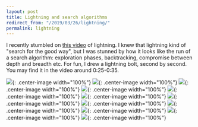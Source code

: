 ```yaml
---
layout: post
title: Lightning and search algorithms
redirect_from: "/2019/03/26/lightning/"
permalink: lightning
---
```


I recently stumbled on [this video](https://www.youtube.com/watch?v=nBYZpsbu9ds)
of lightning. I knew that lightning kind of "search for the good way", but 
I was stunned by how it looks like the run of a search algorithm: exploration 
phases, backtracking, compromise between depth and breadth etc.
For fun, I drew a lightning bolt, second by second. You may find it in the 
video around 0:25-0:35.

![](assets/eclair-1a.png){: .center-image width="100%"}
![](assets/eclair-1b.png){: .center-image width="100%"}
![](assets/eclair-2a.png){: .center-image width="100%"}
![](assets/eclair-2b.png){: .center-image width="100%"}
![](assets/eclair-3a.png){: .center-image width="100%"}
![](assets/eclair-3b.png){: .center-image width="100%"}
![](assets/eclair-4a.png){: .center-image width="100%"}
![](assets/eclair-4b.png){: .center-image width="100%"}
![](assets/eclair-5a.png){: .center-image width="100%"}
![](assets/eclair-5b.png){: .center-image width="100%"}
![](assets/eclair-6a.png){: .center-image width="100%"}
![](assets/eclair-6b.png){: .center-image width="100%"}



